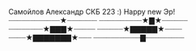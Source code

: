 Самойлов Александр СКБ 223 :)
Happy new Эр!
┈┈┈┈┈┈┈┈┈┈┈┈★┈┈┈┈┈┈┈
┈┈┈┈┈┈┈┈┈┈★▇★┈┈┈┈┈┈ 
┈┈┈┈┈┈┈┈★▇▇▇★┈┈┈┈┈ 
┈┈┈┈┈┈★▇▇▇▇▇★┈┈┈┈ 
┈┈┈┈★▇▇▇▇▇▇▇★┈┈┈ 
┈┈┈┈┈┈┈┈┈┈┈▇┈┈┈┈┈┈┈┈┈ 
